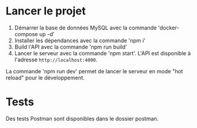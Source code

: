 # Lancer le projet

1. Démarrer la base de données MySQL avec la commande 'docker-compose up -d'
2. Installer les dépendances avec la commande 'npm i'
3. Build l'API avec la commande 'npm run build'
4. Lancer le serveur avec la commande 'npm start'. L'API est disponible à l'adresse `http://localhost:4000`.

La commande 'npm run dev' permet de lancer le serveur en mode "hot reload" pour le développement.

# Tests

Des tests Postman sont disponibles dans le dossier postman.
